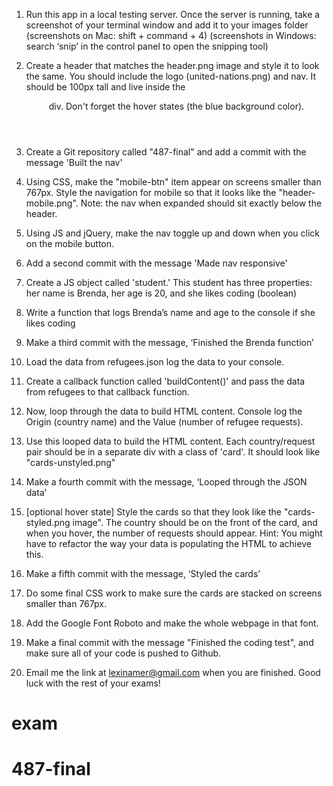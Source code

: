 1. Run this app in a local testing server. Once the server is running, take a screenshot of your terminal window and add it to your images folder (screenshots on Mac: shift + command + 4) (screenshots in Windows: search ‘snip’ in the control panel to open the snipping tool)

2. Create a header that matches the header.png image and style it to look the same. You should include the logo (united-nations.png) and nav. It should be 100px tall and live inside the <header> div. Don't forget the hover states (the blue background color).

3. Create a Git repository called "487-final" and add a commit with the message 'Built the nav'

5. Using CSS, make the "mobile-btn" item appear on screens smaller than 767px. Style the navigation for mobile so that it looks like the "header-mobile.png". Note: the nav when expanded should sit exactly below the header.

6. Using JS and jQuery, make the nav toggle up and down when you click on the mobile button.

7. Add a second commit with the message 'Made nav responsive'

8. Create a JS object called 'student.' This student has three properties: her name is Brenda, her age is 20, and she likes coding (boolean)

9. Write a function that logs Brenda’s name and age to the console if she likes coding

10. Make a third commit with the message, ‘Finished the Brenda function’

11. Load the data from refugees.json log the data to your console.

12. Create a callback function called 'buildContent()' and pass the data from refugees to that callback function.

13. Now, loop through the data to build HTML content. Console log the Origin (country name) and the Value (number of refugee requests).

14. Use this looped data to build the HTML content. Each country/request pair should be in a separate div with a class of 'card'. It should look like "cards-unstyled.png"

15. Make a fourth commit with the message, ‘Looped through the JSON data’

16. [optional hover state] Style the cards so that they look like the "cards-styled.png image". The country should be on the front of the card, and when you hover, the number of requests should appear. Hint: You might have to refactor the way your data is populating the HTML to achieve this.

14. Make a fifth commit with the message, ‘Styled the cards’

15. Do some final CSS work to make sure the cards are stacked on screens smaller than 767px.

16. Add the Google Font Roboto and make the whole webpage in that font.

17. Make a final commit with the message "Finished the coding test", and make sure all of your code is pushed to Github.

18. Email me the link at lexinamer@gmail.com when you are finished. Good luck with the rest of your exams!
# exam
# 487-final
